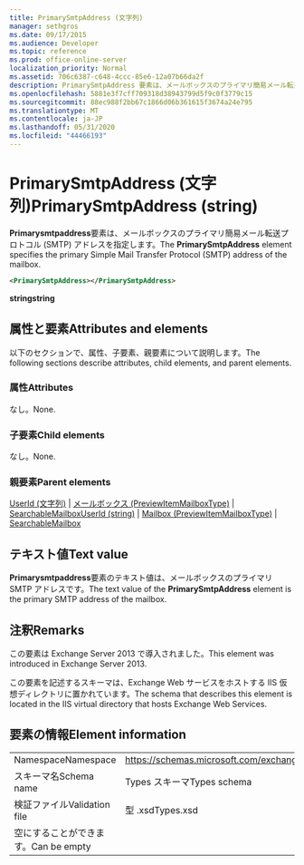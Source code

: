 ```yaml
---
title: PrimarySmtpAddress (文字列)
manager: sethgros
ms.date: 09/17/2015
ms.audience: Developer
ms.topic: reference
ms.prod: office-online-server
localization_priority: Normal
ms.assetid: 706c6387-c648-4ccc-85e6-12a07b66da2f
description: PrimarySmtpAddress 要素は、メールボックスのプライマリ簡易メール転送プロトコル (SMTP) アドレスを指定します。
ms.openlocfilehash: 5881e3f7cff709318d38943799d5f9c0f3779c15
ms.sourcegitcommit: 88ec988f2bb67c1866d06b361615f3674a24e795
ms.translationtype: MT
ms.contentlocale: ja-JP
ms.lasthandoff: 05/31/2020
ms.locfileid: "44466193"
---
```

# <a name="primarysmtpaddress-string"></a><span data-ttu-id="ed6b1-103">PrimarySmtpAddress (文字列)</span><span class="sxs-lookup"><span data-stu-id="ed6b1-103">PrimarySmtpAddress (string)</span></span>

<span data-ttu-id="ed6b1-104">**Primarysmtpaddress**要素は、メールボックスのプライマリ簡易メール転送プロトコル (SMTP) アドレスを指定します。</span><span class="sxs-lookup"><span data-stu-id="ed6b1-104">The **PrimarySmtpAddress** element specifies the primary Simple Mail Transfer Protocol (SMTP) address of the mailbox.</span></span> 
  
```XML
<PrimarySmtpAddress></PrimarySmtpAddress>
```

 <span data-ttu-id="ed6b1-105">**string**</span><span class="sxs-lookup"><span data-stu-id="ed6b1-105">**string**</span></span>
## <a name="attributes-and-elements"></a><span data-ttu-id="ed6b1-106">属性と要素</span><span class="sxs-lookup"><span data-stu-id="ed6b1-106">Attributes and elements</span></span>

<span data-ttu-id="ed6b1-107">以下のセクションで、属性、子要素、親要素について説明します。</span><span class="sxs-lookup"><span data-stu-id="ed6b1-107">The following sections describe attributes, child elements, and parent elements.</span></span>
  
### <a name="attributes"></a><span data-ttu-id="ed6b1-108">属性</span><span class="sxs-lookup"><span data-stu-id="ed6b1-108">Attributes</span></span>

<span data-ttu-id="ed6b1-109">なし。</span><span class="sxs-lookup"><span data-stu-id="ed6b1-109">None.</span></span>
  
### <a name="child-elements"></a><span data-ttu-id="ed6b1-110">子要素</span><span class="sxs-lookup"><span data-stu-id="ed6b1-110">Child elements</span></span>

<span data-ttu-id="ed6b1-111">なし。</span><span class="sxs-lookup"><span data-stu-id="ed6b1-111">None.</span></span>
  
### <a name="parent-elements"></a><span data-ttu-id="ed6b1-112">親要素</span><span class="sxs-lookup"><span data-stu-id="ed6b1-112">Parent elements</span></span>

<span data-ttu-id="ed6b1-113">[UserId (文字列)](userid-string.md)  | [メールボックス (PreviewItemMailboxType)](mailbox-previewitemmailboxtype.md)  | [SearchableMailbox](searchablemailbox.md)</span><span class="sxs-lookup"><span data-stu-id="ed6b1-113">[UserId (string)](userid-string.md) | [Mailbox (PreviewItemMailboxType)](mailbox-previewitemmailboxtype.md) | [SearchableMailbox](searchablemailbox.md)</span></span>
  
## <a name="text-value"></a><span data-ttu-id="ed6b1-114">テキスト値</span><span class="sxs-lookup"><span data-stu-id="ed6b1-114">Text value</span></span>

<span data-ttu-id="ed6b1-115">**Primarysmtpaddress**要素のテキスト値は、メールボックスのプライマリ SMTP アドレスです。</span><span class="sxs-lookup"><span data-stu-id="ed6b1-115">The text value of the **PrimarySmtpAddress** element is the primary SMTP address of the mailbox.</span></span> 
  
## <a name="remarks"></a><span data-ttu-id="ed6b1-116">注釈</span><span class="sxs-lookup"><span data-stu-id="ed6b1-116">Remarks</span></span>

<span data-ttu-id="ed6b1-117">この要素は Exchange Server 2013 で導入されました。</span><span class="sxs-lookup"><span data-stu-id="ed6b1-117">This element was introduced in Exchange Server 2013.</span></span>
  
<span data-ttu-id="ed6b1-118">この要素を記述するスキーマは、Exchange Web サービスをホストする IIS 仮想ディレクトリに置かれています。</span><span class="sxs-lookup"><span data-stu-id="ed6b1-118">The schema that describes this element is located in the IIS virtual directory that hosts Exchange Web Services.</span></span>
  
## <a name="element-information"></a><span data-ttu-id="ed6b1-119">要素の情報</span><span class="sxs-lookup"><span data-stu-id="ed6b1-119">Element information</span></span>

|||
|:-----|:-----|
|<span data-ttu-id="ed6b1-120">Namespace</span><span class="sxs-lookup"><span data-stu-id="ed6b1-120">Namespace</span></span>  <br/> |https://schemas.microsoft.com/exchange/services/2006/types  <br/> |
|<span data-ttu-id="ed6b1-121">スキーマ名</span><span class="sxs-lookup"><span data-stu-id="ed6b1-121">Schema name</span></span>  <br/> |<span data-ttu-id="ed6b1-122">Types スキーマ</span><span class="sxs-lookup"><span data-stu-id="ed6b1-122">Types schema</span></span>  <br/> |
|<span data-ttu-id="ed6b1-123">検証ファイル</span><span class="sxs-lookup"><span data-stu-id="ed6b1-123">Validation file</span></span>  <br/> |<span data-ttu-id="ed6b1-124">型 .xsd</span><span class="sxs-lookup"><span data-stu-id="ed6b1-124">Types.xsd</span></span>  <br/> |
|<span data-ttu-id="ed6b1-125">空にすることができます。</span><span class="sxs-lookup"><span data-stu-id="ed6b1-125">Can be empty</span></span>  <br/> ||
   

